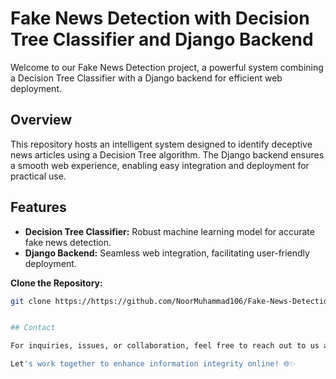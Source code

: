 # Fake News Detection with Decision Tree Classifier and Django Backend

Welcome to our Fake News Detection project, a powerful system combining a Decision Tree Classifier with a Django backend for efficient web deployment.

## Overview

This repository hosts an intelligent system designed to identify deceptive news articles using a Decision Tree algorithm. The Django backend ensures a smooth web experience, enabling easy integration and deployment for practical use.

## Features

- **Decision Tree Classifier:** Robust machine learning model for accurate fake news detection.
- **Django Backend:** Seamless web integration, facilitating user-friendly deployment.


 **Clone the Repository:**
   ```bash
   git clone https://https://github.com/NoorMuhammad106/Fake-News-Detection


## Contact

For inquiries, issues, or collaboration, feel free to reach out to us at [noormuhammadd106@gmail].

Let's work together to enhance information integrity online! 🌐✨
